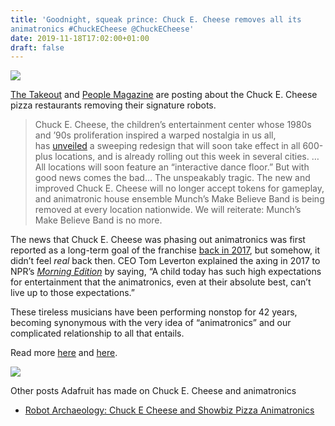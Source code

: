 ```yaml
---
title: 'Goodnight, squeak prince: Chuck E. Cheese removes all its
animatronics #ChuckECheese @ChuckECheese'
date: 2019-11-18T17:02:00+01:00
draft: false
---
```


![](https://cdn-blog.adafruit.com/uploads/2019/11/Untitled-56.png)

[The Takeout](https://thetakeout.com/new-chuck-e-cheese-locations-redesign-removes-band-ani-1839830363) and [People Magazine](https://people.com/food/chuck-e-cheese-says-goodbye-to-tokens-and-their-animatronic-robot-band-at-over-80-locations/) are posting about the Chuck E. Cheese pizza restaurants removing their signature robots.

> Chuck E. Cheese, the children’s entertainment center whose 1980s and ’90s proliferation inspired a warped nostalgia in us all, has [unveiled](https://abc7chicago.com/business/chuck-e-cheese-unveils-new-restaurant-design/5691942/) a sweeping redesign that will soon take effect in all 600-plus locations, and is already rolling out this week in several cities. …All locations will soon feature an “interactive dance floor.” But with good news comes the bad… The unspeakably tragic. The new and improved Chuck E. Cheese will no longer accept tokens for gameplay, and animatronic house ensemble Munch’s Make Believe Band is being removed at every location nationwide. We will reiterate: Munch’s Make Believe Band is no more.

The news that Chuck E. Cheese was phasing out animatronics was first reported as a long-term goal of the franchise [back in 2017](https://www.npr.org/2017/08/23/545333203/say-goodbye-to-the-pizza-time-players-chuck-e-cheese-retires-its-band), but somehow, it didn’t feel _real_ back then. CEO Tom Leverton explained the axing in 2017 to NPR’s [_Morning Edition_](https://www.npr.org/2017/08/23/545333203/say-goodbye-to-the-pizza-time-players-chuck-e-cheese-retires-its-band) by saying, “A child today has such high expectations for entertainment that the animatronics, even at their absolute best, can’t live up to those expectations.”

These tireless musicians have been performing nonstop for 42 years, becoming synonymous with the very idea of “animatronics” and our complicated relationship to all that entails.

Read more [here](https://thetakeout.com/new-chuck-e-cheese-locations-redesign-removes-band-ani-1839830363) and [here](https://people.com/food/chuck-e-cheese-says-goodbye-to-tokens-and-their-animatronic-robot-band-at-over-80-locations/).

![](https://cdn-blog.adafruit.com/uploads/2019/11/Untitled-57.png)

Other posts Adafruit has made on Chuck E. Cheese and animatronics

*   [Robot Archaeology: Chuck E Cheese and Showbiz Pizza Animatronics](https://blog.adafruit.com/2018/05/10/robot-archeology-chuck-e-cheese-and-showbiz-pizza-animatronics-makerobotfriend-robots-adafruit/)